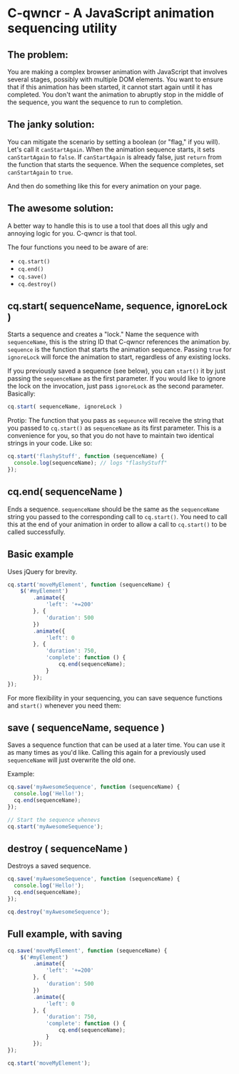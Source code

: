 C-qwncr - A JavaScript animation sequencing utility
===

The problem:
---

You are making a complex browser animation with JavaScript that involves several stages, possibly with multiple DOM elements.  You want to ensure that if this animation has been started, it cannot start again until it has completed.  You don't want the animation to abruptly stop in the middle of the sequence, you want the sequence to run to completion.

The janky solution:
---

You can mitigate the scenario by setting a boolean (or "flag," if you will).  Let's call it `canStartAgain`.  When the animation sequence starts, it sets `canStartAgain` to `false`.  If `canStartAgain` is already false, just `return` from the function that starts the sequence.  When the sequence completes, set `canStartAgain` to `true`.

And then do something like this for every animation on your page.

The awesome solution:
---

A better way to handle this is to use a tool that does all this ugly and annoying logic for you.  C-qwncr is that tool.

The four functions you need to be aware of are:

  * `cq.start()`
  * `cq.end()`
  * `cq.save()`
  * `cq.destroy()`

cq.start( sequenceName, sequence, ignoreLock )
---

Starts a sequence and creates a "lock."  Name the sequence with `sequenceName`, this is the string ID that C-qwncr references the animation by.  `sequence` is the function that starts the animation sequence.  Passing `true` for `ignoreLock` will force the animation to start, regardless of any existing locks.

If you previously saved a sequence (see below), you can `start()` it by just passing the `sequenceName` as the first parameter.  If you would like to ignore the lock on the invocation, just pass `ignoreLock` as the second parameter.  Basically:

````javascript
cq.start( sequenceName, ignoreLock )
````

Protip:  The function that you pass as `sequeunce` will receive the string that you passed to `cq.start()` as `sequenceName` as its first parameter.  This is a convenience for you, so that you do not have to maintain two identical strings in your code.  Like so:

````javascript
cq.start('flashyStuff', function (sequenceName) {
  console.log(sequenceName); // logs "flashyStuff"
});
````

cq.end( sequenceName )
---

Ends a sequence.  `sequenceName` should be the same as the `sequenceName` string you passed to the corresponding call to `cq.start()`.  You need to call this at the end of your animation in order to allow a call to `cq.start()` to be called successfully.

Basic example
---

Uses jQuery for brevity.

````javascript
cq.start('moveMyElement', function (sequenceName) {
	$('#myElement')
		.animate({
			'left': '+=200'
		}, {
			'duration': 500
		})
		.animate({
			'left': 0
		}, {
			'duration': 750,
			'complete': function () {
				cq.end(sequenceName);
			}
		});
});
````

For more flexibility in your sequencing, you can save sequence functions and `start()` whenever you need them:

save ( sequenceName, sequence )
---

Saves a sequence function that can be used at a later time.  You can use it as many times as you'd like.  Calling this again for a previously used `sequenceName` will just overwrite the old one.

Example:

````javascript
cq.save('myAwesomeSequence', function (sequenceName) {
  console.log('Hello!');
  cq.end(sequenceName);
});

// Start the sequence whenevs
cq.start('myAwesomeSequence');
````

destroy ( sequenceName )
---

Destroys a saved sequence.

````javascript
cq.save('myAwesomeSequence', function (sequenceName) {
  console.log('Hello!');
  cq.end(sequenceName);
});

cq.destroy('myAwesomeSequence');
````

Full example, with saving
---

````javascript
cq.save('moveMyElement', function (sequenceName) {
	$('#myElement')
		.animate({
			'left': '+=200'
		}, {
			'duration': 500
		})
		.animate({
			'left': 0
		}, {
			'duration': 750,
			'complete': function () {
				cq.end(sequenceName);
			}
		});
});

cq.start('moveMyElement');
````